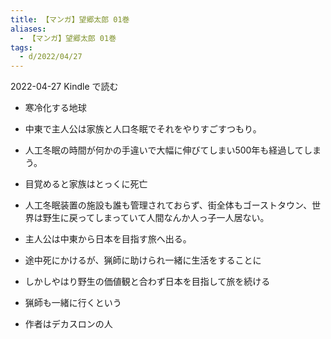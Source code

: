 ```yaml
---
title: 【マンガ】望郷太郎 01巻
aliases:
  - 【マンガ】望郷太郎 01巻
tags:
  - d/2022/04/27
---
```


2022-04-27 Kindle で読む

- 寒冷化する地球
- 中東で主人公は家族と人口冬眠でそれをやりすごすつもり。
- 人工冬眠の時間が何かの手違いで大幅に伸びてしまい500年も経過してしまう。
- 目覚めると家族はとっくに死亡
- 人工冬眠装置の施設も誰も管理されておらず、街全体もゴーストタウン、世界は野生に戻ってしまっていて人間なんか人っ子一人居ない。
- 主人公は中東から日本を目指す旅へ出る。
- 途中死にかけるが、猟師に助けられ一緒に生活をすることに
- しかしやはり野生の価値観と合わず日本を目指して旅を続ける
- 猟師も一緒に行くという


- 作者はデカスロンの人
